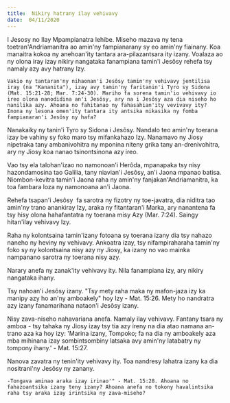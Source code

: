 ```yaml
---
title:  Nikiry hatrany ilay vehivavy
date:  04/11/2020
---
```


I Jesosy no Ilay Mpampianatra lehibe. Miseho mazava ny tena toetran'Andriamanitra ao amin'ny fampianarany sy eo amin'ny fiainany. Koa manaitra kokoa ny anehoan'ity tantara ara-pilazantsara ity izany. Voalaza ao ny olona iray izay nikiry nangataka fanampiana tamin'i Jesôsy rehefa tsy namaly azy avy hatrany Izy.

`Vakio ny tantaran'ny nihaonan'i Jesôsy tamin'ny vehivavy jentilisa iray (na "Kananita"), izay avy tamin'ny faritanin'i Tyro sy Sidona (Mat. 15:21-28; Mar. 7:24-30). Mariho fa sorena tamin'io vehivavy io ireo olona nanodidina an'i Jesôsy, ary na i Jesôsy aza dia niseho ho nanilika azy. Ahoana no fahitanao ny fahasahian'ity vevivavy ity? Inona ny lesona omen'ity tantara ity antsika mikasika ny fomba fampianaran'i Jesôsy ny hafa?`

Nanakaiky ny tanin'i Tyro sy Sidona i Jesôsy. Nandalo teo amin'ny toerana izay be vahiny sy foko maro tsy mifankahazo Izy. Nanamavo ny Jiosy nipetraka tany ambanivohitra ny mponina niteny grika tany an-drenivohitra, ary ny Jiosy koa nanao tsinontsinona azy ireo.

Vao tsy ela talohan'izao no namonoan'i Herôda, mpanapaka tsy nisy hazondamosina tao Galilia, tany niavian'i Jesôsy, an'i Jaona mpanao batisa. Niombon-kevitra tamin'i Jaona raha ny amin'ny fanjakan'Andriamanitra, ka toa fambara loza ny namonoana an'i Jaona.

Rehefa tsapan'i Jesôsy  fa sarotra ny fizotry ny toe-javatra, dia niditra tao amin'ny trano anankiray Izy, araka ny fitantaran'i Marka, ary nanantena fa tsy hisy olona hahafantatra ny toerana misy Azy (Mar. 7:24). Saingy hitan'ilay vehivavy Izy.

Raha ny kolontsaina tamin'izany fotoana sy toerana izany dia tsy nahazo naneho ny heviny ny vehivavy. Ankoatra izay, tsy nifampiraharaha tamin'ny foko sy ny kolontsaina nisy azy ny Jiosy, ka izany no vao mainka nampanano sarotra ny toerana nisy azy.

Narary anefa ny zanak'ity vehivavy ity. Nila fanampiana izy, ary nikiry nangataka ihany.

Tsy nahoan'i Jesôsy izany. "Tsy mety raha maka ny mafon-jaza izy ka manipy azy ho an'ny amboakely" hoy Izy - Mat. 15:26. Mety ho nandratra azy izany fanamarihana nataon'i Jesôsy izany.

Nisy zava-niseho nahavariana anefa. Namaly ilay vehivavy. Fantany tsara ny amboa - tsy tahaka ny Jiosy izay tsy tia azy ireny na dia atao namana an-trano aza ka hoy izy: 'Marina izany, Tompoko; fa na dia ny amboakely aza mba mihinana izay sombintsombiny latsaka avy amin'ny latabatry ny tompony ihany.' - Mat. 15:27.

Nanova zavatra ny tenin'ity vehivavy ity. Toa nandresy lahatra izany ka dia nositrani'ny Jesôsy ny zanany.

`-Tongava aminao araka izay irinao'" - Mat. 15:28. Ahoana no fahazoantsika izany teny izany? Ahoana anefa no tokony havalintsika raha tsy araka izay irintsika ny zava-miseho?`